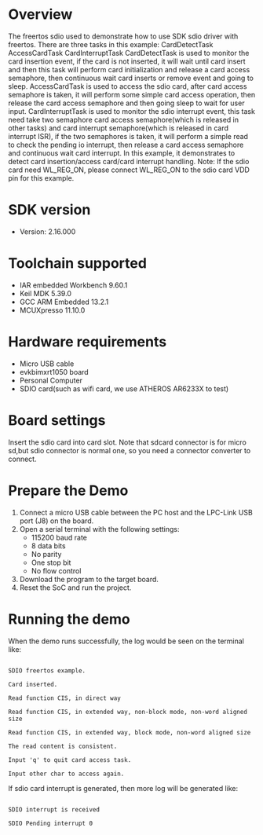 Overview
========
The freertos sdio used to demonstrate how to use SDK sdio driver with freertos.
There are three tasks in this example:
CardDetectTask
AccessCardTask
CardInterruptTask
CardDetectTask is used to monitor the card insertion event, if the card is not inserted, it will wait until card insert and then this task will perform card initialization and release a card access semaphore, then continuous wait card inserts or remove event and going to sleep.
AccessCardTask is used to access the sdio card, after card access semaphore is taken, it will perform some simple card access operation, then release the card access semaphore and then going sleep to wait for user input.
CardInterruptTask is used to monitor the sdio interrupt event, this task need take two semaphore card access semaphore(which is released in other tasks) and card interrupt semaphore(which is released in card interrupt ISR), if the two semaphores is taken, it will perform a simple read to check the pending io interrupt, then release a card access semaphore and continuous wait card interrupt.
In this example, it demonstrates to detect card insertion/access card/card interrupt handling.
Note: If the sdio card need WL_REG_ON, please connect WL_REG_ON to the sdio card VDD pin for this example.

SDK version
===========
- Version: 2.16.000

Toolchain supported
===================
- IAR embedded Workbench  9.60.1
- Keil MDK  5.39.0
- GCC ARM Embedded  13.2.1
- MCUXpresso  11.10.0

Hardware requirements
=====================
- Micro USB cable
- evkbimxrt1050 board
- Personal Computer
- SDIO card(such as wifi card, we use ATHEROS AR6233X to test)

Board settings
==============
Insert the sdio card into card slot.
Note that sdcard connector is for micro sd,but sdio connector is normal one, so you need a connector converter to connect.

Prepare the Demo
================
1.  Connect a micro USB cable between the PC host and the LPC-Link USB port (J8) on the board.
2.  Open a serial terminal with the following settings:
    - 115200 baud rate
    - 8 data bits
    - No parity
    - One stop bit
    - No flow control
3.  Download the program to the target board.
4.  Reset the SoC and run the project.

Running the demo
================
When the demo runs successfully, the log would be seen on the terminal like:

~~~~~~~~~~~~~~~~~~~~~~~~~~~~~~~~~~~~~~~~~~~~~~~~~~~~~~~~~~~~~~~~~~~~~~~~~~~~~~~~~~~

SDIO freertos example.

Card inserted.

Read function CIS, in direct way

Read function CIS, in extended way, non-block mode, non-word aligned size

Read function CIS, in extended way, block mode, non-word aligned size

The read content is consistent.

Input 'q' to quit card access task.

Input other char to access again.

~~~~~~~~~~~~~~~~~~~~~~~~~~~~~~~~~~~~~~~~~~~~~~~~~~~~~~~~~~~~~~~~~~~~~~~~~~~~~~~~~~~~~

If sdio card interrupt is generated, then more log will be generated like:
~~~~~~~~~~~~~~~~~~~~~~~~~~~~~~~~~~~~~~~~~~~~~~~~~~~~~~~~~~~~~~~~~~~~~~~~~~~~~~~~~~~

SDIO interrupt is received

SDIO Pending interrupt 0

~~~~~~~~~~~~~~~~~~~~~~~~~~~~~~~~~~~~~~~~~~~~~~~~~~~~~~~~~~~~~~~~~~~~~~~~~~~~~~~~~~~~~
